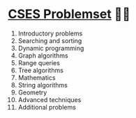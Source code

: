 # [CSES Problemset](https://cses.fi/problemset/) 👨‍💻

1. Introductory problems
2. Searching and sorting
3. Dynamic programming
4. Graph algorithms
5. Range queries
6. Tree algorithms
7. Mathematics 
8. String algorithms
9. Geometry
10. Advanced techniques
11. Additional problems